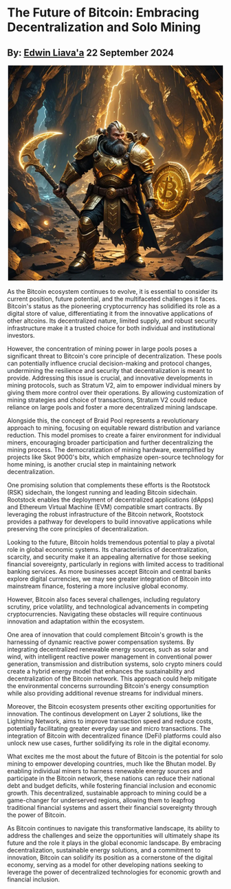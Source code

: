 #  The Future of Bitcoin: Embracing Decentralization and Solo Mining
## By: [Edwin Liava'a](https://github.com/EdwinLiavaa) 22 September 2024

<p align="center">
 <img width="500" src="https://github.com/EdwinLiavaa/liavaa.space/blob/main/blog/20240922/pic.png">
</p>

As the Bitcoin ecosystem continues to evolve, it is essential to consider its current position, future potential, and the multifaceted challenges it faces. Bitcoin's status as the pioneering cryptocurrency has solidified its role as a digital store of value, differentiating it from the innovative applications of other altcoins. Its decentralized nature, limited supply, and robust security infrastructure make it a trusted choice for both individual and institutional investors.

However, the concentration of mining power in large pools poses a significant threat to Bitcoin's core principle of decentralization. These pools can potentially influence crucial decision-making and protocol changes, undermining the resilience and security that decentralization is meant to provide. Addressing this issue is crucial, and innovative developments in mining protocols, such as Stratum V2, aim to empower individual miners by giving them more control over their operations. By allowing customization of mining strategies and choice of transactions, Stratum V2 could reduce reliance on large pools and foster a more decentralized mining landscape.

Alongside this, the concept of Braid Pool represents a revolutionary approach to mining, focusing on equitable reward distribution and variance reduction. This model promises to create a fairer environment for individual miners, encouraging broader participation and further decentralizing the mining process. The democratization of mining hardware, exemplified by projects like Skot 9000's bitx, which emphasize open-source technology for home mining, is another crucial step in maintaining network decentralization.

One promising solution that complements these efforts is the Rootstock (RSK) sidechain, the longest running and leading Bitcoin sidechain. Rootstock enables the deployment of decentralized applications (dApps) and Ethereum Virtual Machine (EVM) compatible smart contracts. By leveraging the robust infrastructure of the Bitcoin network, Rootstock provides a pathway for developers to build innovative applications while preserving the core principles of decentralization.

Looking to the future, Bitcoin holds tremendous potential to play a pivotal role in global economic systems. Its characteristics of decentralization, scarcity, and security make it an appealing alternative for those seeking financial sovereignty, particularly in regions with limited access to traditional banking services. As more businesses accept Bitcoin and central banks explore digital currencies, we may see greater integration of Bitcoin into mainstream finance, fostering a more inclusive global economy.

However, Bitcoin also faces several challenges, including regulatory scrutiny, price volatility, and technological advancements in competing cryptocurrencies. Navigating these obstacles will require continuous innovation and adaptation within the ecosystem.

One area of innovation that could complement Bitcoin's growth is the harnessing of dynamic reactive power compensation systems. By integrating decentralized renewable energy sources, such as solar and wind, with intelligent reactive power management in conventional power generation, transmission and distribution systems, solo crypto miners could create a hybrid energy model that enhances the sustainability and decentralization of the Bitcoin network. This approach could help mitigate the environmental concerns surrounding Bitcoin's energy consumption while also providing additional revenue streams for individual miners.

Moreover, the Bitcoin ecosystem presents other exciting opportunities for innovation. The continous development on Layer 2 solutions, like the Lightning Network, aims to improve transaction speed and reduce costs, potentially facilitating greater everyday use and micro transactions. The integration of Bitcoin with decentralized finance (DeFi) platforms could also unlock new use cases, further solidifying its role in the digital economy.

What excites me the most about the future of Bitcoin is the potential for solo mining to empower developing countries, much like the Bhutan model. By enabling individual miners to harness renewable energy sources and participate in the Bitcoin network, these nations can reduce their national debt and budget deficits, while fostering financial inclusion and economic growth. This decentralized, sustainable approach to mining could be a game-changer for underserved regions, allowing them to leapfrog traditional financial systems and assert their financial sovereignty through the power of Bitcoin.

As Bitcoin continues to navigate this transformative landscape, its ability to address the challenges and seize the opportunities will ultimately shape its future and the role it plays in the global economic landscape. By embracing decentralization, sustainable energy solutions, and a commitment to innovation, Bitcoin can solidify its position as a cornerstone of the digital economy, serving as a model for other developing nations seeking to leverage the power of decentralized technologies for economic growth and financial inclusion.

